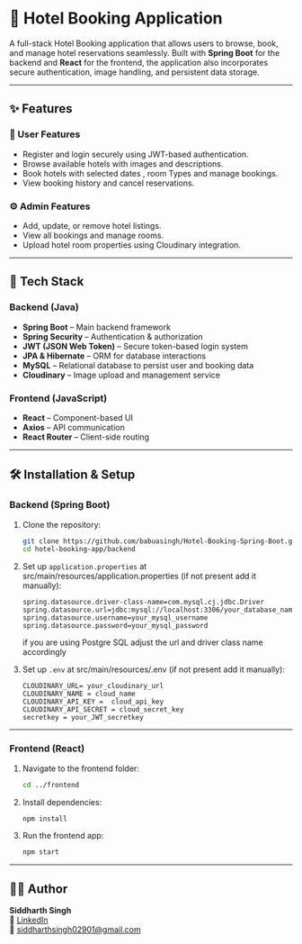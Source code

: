 # 🏨 Hotel Booking Application

A full-stack Hotel Booking application that allows users to browse, book, and manage hotel reservations seamlessly. Built with **Spring Boot** for the backend and **React** for the frontend, the application also incorporates secure authentication, image handling, and persistent data storage.

---

## ✨ Features

### 🔐 User Features
- Register and login securely using JWT-based authentication.
- Browse available hotels with images and descriptions.
- Book hotels with selected dates , room Types and manage bookings.
- View booking history and cancel reservations.

### ⚙️ Admin Features
- Add, update, or remove hotel listings.
- View all bookings and manage rooms.
- Upload hotel room properties using Cloudinary integration.

---

## 🧰 Tech Stack

### Backend (Java)
- **Spring Boot** – Main backend framework
- **Spring Security** – Authentication & authorization
- **JWT (JSON Web Token)** – Secure token-based login system
- **JPA & Hibernate** – ORM for database interactions
- **MySQL** – Relational database to persist user and booking data
- **Cloudinary** – Image upload and management service

### Frontend (JavaScript)
- **React** – Component-based UI
- **Axios** – API communication
- **React Router** – Client-side routing

---

## 🛠️ Installation & Setup

### Backend (Spring Boot)

1. Clone the repository:
    ```bash
    git clone https://github.com/babuasingh/Hotel-Booking-Spring-Boot.git
    cd hotel-booking-app/backend
    ```

2. Set up `application.properties` at src/main/resources/application.properties (if not present add it manually):
    ```properties
    spring.datasource.driver-class-name=com.mysql.cj.jdbc.Driver
    spring.datasource.url=jdbc:mysql://localhost:3306/your_database_name
    spring.datasource.username=your_mysql_username
    spring.datasource.password=your_mysql_password

    ```
    if you are using Postgre SQL adjust the url and driver class name accordingly
   
4. Set up `.env` at src/main/resources/.env (if not present add it manually):
    ```properties
    CLOUDINARY_URL= your_cloudinary_url
    CLOUDINARY_NAME = cloud_name
    CLOUDINARY_API_KEY =  cloud_api_key
    CLOUDINARY_API_SECRET = cloud_secret_key
    secretkey = your_JWT_secretkey
    ```

---

### Frontend (React)

1. Navigate to the frontend folder:
    ```bash
    cd ../frontend
    ```

2. Install dependencies:
    ```bash
    npm install
    ```

3. Run the frontend app:
    ```bash
    npm start
    ```

---

## 🧑‍💻 Author

**Siddharth Singh**  
🔗 [LinkedIn](https://www.linkedin.com/in/siddharth-singh-00a3a6232)  
📧 siddharthsingh02901@gmail.com


